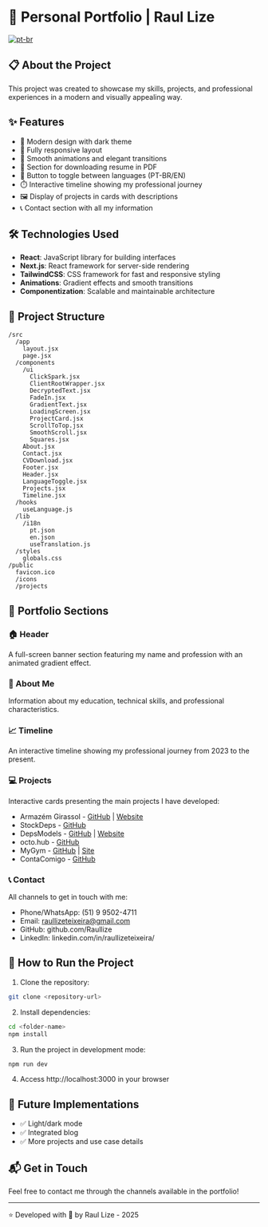 # 🚀 Personal Portfolio | Raul Lize
[![pt-br](https://img.shields.io/badge/lang-pt--br-green.svg)](./README.md)

## 📋 About the Project

This project was created to showcase my skills, projects, and professional experiences in a modern and visually appealing way.

## ✨ Features

- 🌙 Modern design with dark theme
- 📱 Fully responsive layout
- 🎨 Smooth animations and elegant transitions
- 📄 Section for downloading resume in PDF
- 🔄 Button to toggle between languages (PT-BR/EN)
- ⏱️ Interactive timeline showing my professional journey
- 🖼️ Display of projects in cards with descriptions
- 📞 Contact section with all my information

## 🛠️ Technologies Used

- **React**: JavaScript library for building interfaces
- **Next.js**: React framework for server-side rendering
- **TailwindCSS**: CSS framework for fast and responsive styling
- **Animations**: Gradient effects and smooth transitions
- **Componentization**: Scalable and maintainable architecture

## 📂 Project Structure

```
/src
  /app
    layout.jsx
    page.jsx
  /components
    /ui
      ClickSpark.jsx
      ClientRootWrapper.jsx
      DecryptedText.jsx
      FadeIn.jsx
      GradientText.jsx
      LoadingScreen.jsx
      ProjectCard.jsx
      ScrollToTop.jsx
      SmoothScroll.jsx
      Squares.jsx
    About.jsx
    Contact.jsx
    CVDownload.jsx
    Footer.jsx
    Header.jsx
    LanguageToggle.jsx
    Projects.jsx
    Timeline.jsx
  /hooks
    useLanguage.js
  /lib
    /i18n
      pt.json
      en.json
      useTranslation.js
  /styles
    globals.css
/public
  favicon.ico
  /icons
  /projects
```

## 📱 Portfolio Sections

### 🏠 Header
A full-screen banner section featuring my name and profession with an animated gradient effect.

### 👋 About Me
Information about my education, technical skills, and professional characteristics.

### 📈 Timeline
An interactive timeline showing my professional journey from 2023 to the present.

### 💻 Projects
Interactive cards presenting the main projects I have developed:
- Armazém Girassol - [GitHub](https://github.com/depsModels/armazem-girassol) | [Website](https://www.armazemgirassol.com.br)
- StockDeps - [GitHub](https://github.com/depsModels/stockDeps)
- DepsModels - [GitHub](https://github.com/depsModels/deps) | [Website](https://depsmodels.com)
- octo.hub - [GitHub](https://github.com/depsModels/octoHub)
- MyGym - [GitHub](https://github.com/depsModels/MyGym) | [Site](https://my-gym-academy.vercel.app)
- ContaComigo - [GitHub](https://github.com/depsModels/conta-comigo)

### 📞 Contact
All channels to get in touch with me:
- Phone/WhatsApp: (51) 9 9502-4711
- Email: raullizeteixeira@gmail.com
- GitHub: github.com/Raullize
- LinkedIn: linkedin.com/in/raullizeteixeira/

## 🚀 How to Run the Project

1. Clone the repository:
```bash
git clone <repository-url>
```

2. Install dependencies:
```bash
cd <folder-name>
npm install
```

3. Run the project in development mode:
```bash
npm run dev
```

4. Access http://localhost:3000 in your browser

## 🔮 Future Implementations

- ✅ Light/dark mode
- ✅ Integrated blog
- ✅ More projects and use case details

## 📬 Get in Touch

Feel free to contact me through the channels available in the portfolio!

---

⭐ Developed with 💙 by Raul Lize - 2025
